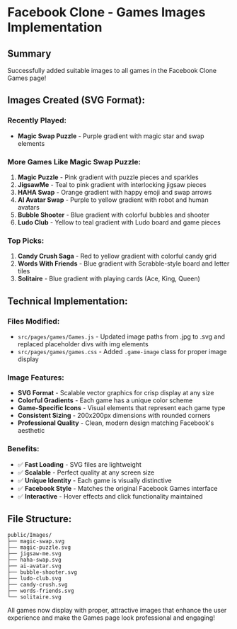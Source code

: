 # Facebook Clone - Games Images Implementation

## Summary

Successfully added suitable images to all games in the Facebook Clone Games page!

## Images Created (SVG Format):

### Recently Played:

- **Magic Swap Puzzle** - Purple gradient with magic star and swap elements

### More Games Like Magic Swap Puzzle:

1. **Magic Puzzle** - Pink gradient with puzzle pieces and sparkles
2. **JigsawMe** - Teal to pink gradient with interlocking jigsaw pieces
3. **HAHA Swap** - Orange gradient with happy emoji and swap arrows
4. **AI Avatar Swap** - Purple to yellow gradient with robot and human avatars
5. **Bubble Shooter** - Blue gradient with colorful bubbles and shooter
6. **Ludo Club** - Yellow to teal gradient with Ludo board and game pieces

### Top Picks:

1. **Candy Crush Saga** - Red to yellow gradient with colorful candy grid
2. **Words With Friends** - Blue gradient with Scrabble-style board and letter tiles
3. **Solitaire** - Blue gradient with playing cards (Ace, King, Queen)

## Technical Implementation:

### Files Modified:

- `src/pages/games/Games.js` - Updated image paths from .jpg to .svg and replaced placeholder divs with img elements
- `src/pages/games/games.css` - Added `.game-image` class for proper image display

### Image Features:

- **SVG Format** - Scalable vector graphics for crisp display at any size
- **Colorful Gradients** - Each game has a unique color scheme
- **Game-Specific Icons** - Visual elements that represent each game type
- **Consistent Sizing** - 200x200px dimensions with rounded corners
- **Professional Quality** - Clean, modern design matching Facebook's aesthetic

### Benefits:

- ✅ **Fast Loading** - SVG files are lightweight
- ✅ **Scalable** - Perfect quality at any screen size
- ✅ **Unique Identity** - Each game is visually distinctive
- ✅ **Facebook Style** - Matches the original Facebook Games interface
- ✅ **Interactive** - Hover effects and click functionality maintained

## File Structure:

```
public/Images/
├── magic-swap.svg
├── magic-puzzle.svg
├── jigsaw-me.svg
├── haha-swap.svg
├── ai-avatar.svg
├── bubble-shooter.svg
├── ludo-club.svg
├── candy-crush.svg
├── words-friends.svg
└── solitaire.svg
```

All games now display with proper, attractive images that enhance the user experience and make the Games page look professional and engaging!

